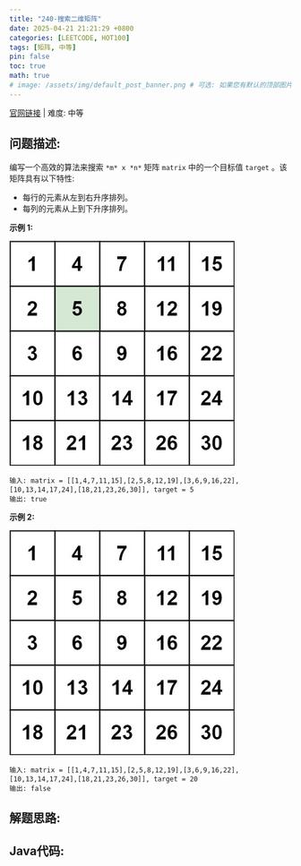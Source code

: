 ```yaml
---
title: "240-搜索二维矩阵"
date: 2025-04-21 21:21:29 +0800
categories: [LEETCODE, HOT100]
tags: [矩阵, 中等]
pin: false
toc: true
math: true
# image: /assets/img/default_post_banner.png # 可选: 如果您有默认的顶部图片，取消注释并修改路径
---
```


[官网链接](https://leetcode.cn/problems/search-a-2d-matrix-ii/) \| 难度: 中等

## 问题描述: 

编写一个高效的算法来搜索 `*m* x *n*` 矩阵 `matrix` 中的一个目标值 `target` 。该矩阵具有以下特性: 

- 每行的元素从左到右升序排列。
- 每列的元素从上到下升序排列。

**示例 1:**

![img](../../../../assets/img/posts/p240_0.jpg)

```
输入: matrix = [[1,4,7,11,15],[2,5,8,12,19],[3,6,9,16,22],[10,13,14,17,24],[18,21,23,26,30]], target = 5
输出: true
```

**示例 2:**

![img](../../../../assets/img/posts/p240_1.jpg)

```
输入: matrix = [[1,4,7,11,15],[2,5,8,12,19],[3,6,9,16,22],[10,13,14,17,24],[18,21,23,26,30]], target = 20
输出: false
```


## 解题思路: 



## Java代码: 

